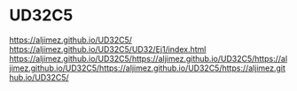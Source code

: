 # UD32C5

https://aljimez.github.io/UD32C5/
https://aljimez.github.io/UD32C5/UD32/Ej1/index.html
https://aljimez.github.io/UD32C5/https://aljimez.github.io/UD32C5/https://aljimez.github.io/UD32C5/https://aljimez.github.io/UD32C5/https://aljimez.github.io/UD32C5/

